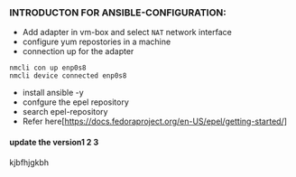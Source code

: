 ### INTRODUCTON FOR ANSIBLE-CONFIGURATION:

* Add adapter in vm-box and select `NAT` network interface
* configure yum repostories in a machine
* connection up for the adapter 
 ```
 nmcli con up enp0s8
 nmcli device connected enp0s8
 ```
* install ansible -y
* confgure the epel repository
* search epel-repository
* Refer here[https://docs.fedoraproject.org/en-US/epel/getting-started/] 

#### update the version1 2  3
kjbfhjgkbh